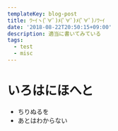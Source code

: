 ```yaml
---
templateKey: blog-post
title: ﾜｰｲヽ(ﾟ∀ﾟ)ﾒ(ﾟ∀ﾟ)ﾒ(ﾟ∀ﾟ)ﾉﾜｰｲ
date: '2018-08-22T20:50:15+09:00'
description: 適当に書いてみている
tags:
  - test
  - misc
---
```

# いろはにほへと
- ちりぬるを
- あとはわからない
